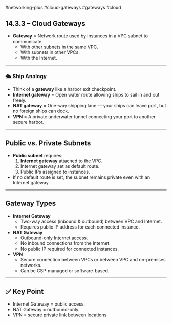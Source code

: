 #networking-plus #cloud-gateways #gateways #cloud 

## 14.3.3 – Cloud Gateways

- **Gateway** = Network route used by instances in a VPC subnet to communicate:
  - With other subnets in the same VPC.
  - With subnets in other VPCs.
  - With the Internet.

---

### 🛳 Ship Analogy
- Think of a **gateway** like a harbor exit checkpoint.
- **Internet gateway** = Open water route allowing ships to sail in and out freely.
- **NAT gateway** = One-way shipping lane — your ships can leave port, but no foreign ships can dock.
- **VPN** = A private underwater tunnel connecting your port to another secure harbor.

---

## Public vs. Private Subnets
- **Public subnet** requires:
  1. **Internet gateway** attached to the VPC.
  2. Internet gateway set as default route.
  3. Public IPs assigned to instances.
- If no default route is set, the subnet remains private even with an Internet gateway.

---

## Gateway Types
- **Internet Gateway**
  - Two-way access (inbound & outbound) between VPC and Internet.
  - Requires public IP address for each connected instance.
- **NAT Gateway**
  - Outbound-only Internet access.
  - No inbound connections from the Internet.
  - No public IP required for connected instances.
- **VPN**
  - Secure connection between VPCs or between VPC and on-premises networks.
  - Can be CSP-managed or software-based.

---

## ✅ Key Point
- Internet Gateway = public access.
- NAT Gateway = outbound-only.
- VPN = secure private link between locations.
